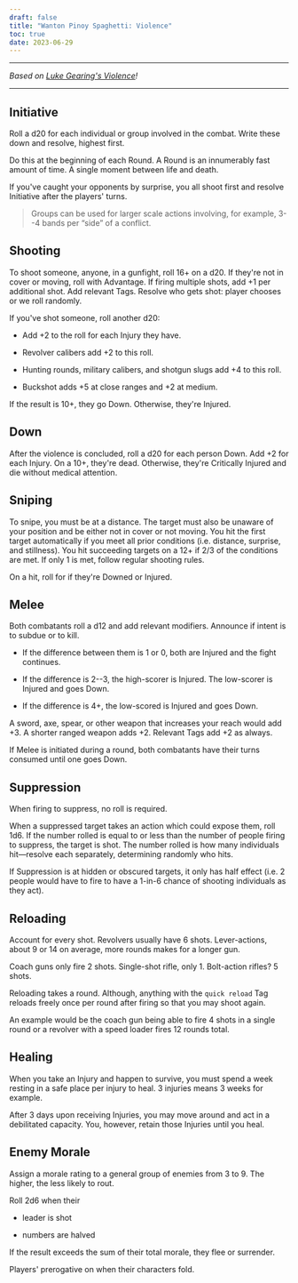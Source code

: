 ```yaml
---
draft: false
title: "Wanton Pinoy Spaghetti: Violence"
toc: true
date: 2023-06-29
---
```


---

_Based on [Luke Gearing's Violence](https://lukegearing.blot.im/violence)!_

---

## Initiative

Roll a d20 for each individual or group involved in the combat. Write these down and resolve, highest first.

Do this at the beginning of each Round. A Round is an innumerably fast amount of time. A single moment between life and death.

If you've caught your opponents by surprise, you all shoot first and resolve Initiative after the players' turns.

> Groups can be used for larger scale actions involving, for example, 3--4 bands per “side” of a conflict.

## Shooting

To shoot someone, anyone, in a gunfight, roll 16+ on a d20. If they're not in cover or moving, roll with Advantage. If firing multiple shots, add +1 per additional shot. Add relevant Tags. Resolve who gets shot: player chooses or we roll randomly.

If you've shot someone, roll another d20:

- Add +2 to the roll for each Injury they have.

- Revolver calibers add +2 to this roll.

- Hunting rounds, military calibers, and shotgun slugs add +4 to this roll.

- Buckshot adds +5 at close ranges and +2 at medium.

If the result is 10+, they go Down. Otherwise, they're Injured.

## Down

After the violence is concluded, roll a d20 for each person Down. Add +2 for each Injury. On a 10+, they're dead. Otherwise, they're Critically Injured and die without medical attention.

## Sniping

To snipe, you must be at a distance. The target must also be unaware of your position and be either not in cover or not moving. You hit the first target automatically if you meet all prior conditions (i.e. distance, surprise, and stillness). You hit succeeding targets on a 12+ if 2/3 of the conditions are met. If only 1 is met, follow regular shooting rules.

On a hit, roll for if they're Downed or Injured.

## Melee

Both combatants roll a d12 and add relevant modifiers. Announce if intent is to subdue or to kill.

- If the difference between them is 1 or 0, both are Injured and the fight continues.

- If the difference is 2--3, the high-scorer is Injured. The low-scorer is Injured and goes Down.

- If the difference is 4+, the low-scored is Injured and goes Down.

A sword, axe, spear, or other weapon that increases your reach would add +3. A shorter ranged weapon adds +2. Relevant Tags add +2 as always.

If Melee is initiated during a round, both combatants have their turns consumed until one goes Down.

## Suppression

When firing to suppress, no roll is required.

When a suppressed target takes an action which could expose them, roll 1d6. If the number rolled is equal to or less than the number of people firing to suppress, the target is shot. The number rolled is how many individuals hit—resolve each separately, determining randomly who hits.

If Suppression is at hidden or obscured targets, it only has half effect (i.e. 2 people would have to fire to have a 1-in-6 chance of shooting individuals as they act).

## Reloading

Account for every shot. Revolvers usually have 6 shots. Lever-actions, about 9 or 14 on average, more rounds makes for a longer gun.

Coach guns only fire 2 shots. Single-shot rifle, only 1. Bolt-action rifles? 5 shots.

Reloading takes a round. Although, anything with the `quick reload` Tag reloads freely once per round after firing so that you may shoot again.

An example would be the coach gun being able to fire 4 shots in a single round or a revolver with a speed loader fires 12 rounds total.

## Healing

When you take an Injury and happen to survive, you must spend a week resting in a safe place per injury to heal. 3 injuries means 3 weeks for example.

After 3 days upon receiving Injuries, you may move around and act in a debilitated capacity. You, however, retain those Injuries until you heal.

## Enemy Morale

Assign a morale rating to a general group of enemies from 3 to 9. The higher, the less likely to rout.

Roll 2d6 when their

- leader is shot

- numbers are halved

If the result exceeds the sum of their total morale, they flee or surrender.

Players' prerogative on when their characters fold.
